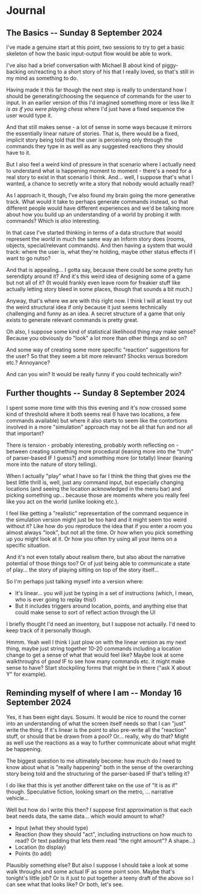 # Journal

## The Basics -- Sunday 8 September 2024

I've made a genuine start at this point, two sessions to try to get a basic skeleton of how the basic input-output flow would be able to work.

I've also had a brief conversation with Michael B about kind of piggy-backing on/reacting to a short story of his that I really loved, so that's still in my mind as something to do.

Having made it this far though the next step is really to understand how I should be generating/choosing the sequence of commands for the user to input. In an earlier version of this I'd imagined something more or less like *It is as if you were playing chess* where I'd just have a fixed sequence the user would type it.

And that still makes sense - a lot of sense in some ways because it mirrors the essentially linear nature of stories. That is, there would be a fixed, implicit story being told that the user is perceiving only through the commands they type in as well as any suggested reactions they should have to it.

But I also feel a weird kind of pressure in that scenario where I actually need to understand what is happening moment to moment - there's a need for a real story to exist in that scenario I think. And... well, I suppose that's what I wanted, a chance to secretly write a story that nobody would actually read?

As I approach it, though, I've also found my brain going the more generative track. What would it take to perhaps generate commands instead, so that different people would have different experiences and we'd be talking more about how you build up an understanding of a world by probing it with commands? Which is *also* interesting.

In that case I've started thinking in terms of a data structure that would represent the *world* in much the same way an Inform story does (rooms, objects, special/relevant commands). And then having a system that would track: where the user is, what they're holding, maybe other status effects if I want to go nutso?

And that is appealing... I gotta say, because there could be some pretty fun serendipty around it? And it's this weird idea of designing some of a game but not all of it? (It would frankly even leave room for freakier stuff like actually letting story bleed in some places, though that sounds a bit much.)

Anyway, that's where we are with this right now. I think I will at least try out the weird structural idea if only because it just seems technically challenging and funny as an idea. A secret structure of a game that only exists to generate relevant commands is pretty great.

Oh also, I suppose some kind of statistical likelihood thing may make sense? Because you obviously do "look" a lot more than other things and so on?

And some way of creating some more specific "reaction" suggestions for the user? So that they seem a bit more relevant? Shocks versus boredom etc.? Annoyance?

And can you win? It would be really funny if you could technically win?

## Further thoughts -- Sunday 8 September 2024

I spent some more time with this this evening and it's now crossed some kind of threshold where it both seems real (I have two locations, a few commands available) but where it also starts to seem like the contortions involved in a more "simulation" approach may not be all that fun and nor all that important?

There is tension - probably interesting, probably worth reflecting on - between creating something more procedural (leaning more into the "truth" of parser-based IF I guess?) and something more (or totally) linear (leaning more into the nature of story telling).

When I actually "play" what I have so far I think the thing that gives me the best little thrill is, well, just any command input, but especially changing locations (and seeing the location acknowledged in the menu bar) and picking something up... because those are moments where you really feel like you act on the world (unlike looking etc.).

I feel like getting a "realistic" representation of the command sequence in the simulation version might just be too hard and it might seem too weird without it? Like how do you reproduce the idea that if you enter a room you almost always "look", but not all the time. Or how when you pick something up you might look at it. Or how you often try using all your items on a specific situation.

And it's not even totally about realism there, but also about the narrative potential of those things too? Or of just being able to communicate a state of play... the story of playing sitting on top of the story itself...

So I'm perhaps just talking myself into a version where:

- It's linear... you will just be typing in a set of instructions (which, I mean, who is ever going to replay this!)
- But it includes triggers around location, points, and anything else that could make sense to sort of reflect action through the UI

I briefly thought I'd need an inventory, but I suppose not actually. I'd need to keep track of it personally though.

Hmmm. Yeah well I think I just plow on with the linear version as my next thing, maybe just string together 10-20 commands including a location change to get a sense of what that would feel like? Maybe look at some walkthroughs of *good* IF to see how many commands etc. it might make sense to have? Start stockpiling forms that might be in there ("ask X about Y" for example).

## Reminding myself of where I am -- Monday 16 September 2024

Yes, it has been eight days. Sosumi. It would be nice to round the corner into an understanding of what the screen itself needs so that I can "just" write the thing. If it's linear is the point to also pre-write all the "reaction" stuff, or should that be drawn from a pool? Or... really, why do that? Might as well use the reactions as a way to further communicate about what might be happening.

The biggest question to me ultimately become: how much do *I* need to know about what is "really happening" both in the sense of the overarching story being told and the structuring of the parser-based IF that's telling it?

I do like that this is yet another different take on the use of "It is as if" though. Speculative fiction, looking smart on the metro, ... narrative vehicle...

Well but how do I write this then? I suppose first approximation is that each beat needs data, the same data... which would amount to what?

- Input (what they should type)
- Reaction (how they should "act", including instructions on how much to read? Or text padding that lets them read "the right amount"? A shape...)
- Location (to display)
- Points (to add)

Plausibly something else? But also I suppose I should take a look at some walk throughs and some actual IF as some point soon. Maybe that's tonight's little job? Or is it just to put together a teeny draft of the above so I can see what that looks like? Or both, let's see.